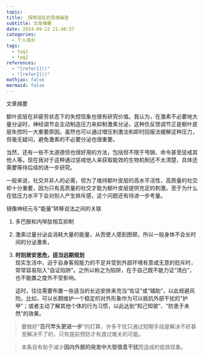 ```yaml
---
topic: 
title: _探索混乱的思维噪音
subtitle: 文章摘要
date: 2024-09-22 21:40:57
categories:
  - 个人成长
tags:
  - tag1
  - tag2
references:
  - "[refer1]()"
  - "[refer2]()"
mathjax: false
mermaid: false
---
```


<p id='brief'>文章摘要</p>

<!-- more -->
<script>document.getElementById('brief').remove();</script>

额叶皮层在非疲劳状态下的失控现象也很有研究价值。我认为，在激素不必要地大量分泌时，神经调节会主动制造压力来抑制激素分泌，这种负反馈调节正是额叶皮层失控的一大重要原因。虽然也可以通过增压刺激法和即时回报法缓解这种压力，但毫无疑问，避免激素的不必要分泌也很重要。

当然，还有一些不太道德但也很好用的方法，包括但不限于甩锅、命令甚至惩戒其他人等。现在我对于这种通过惩戒他人来获取能效的生物机制还不太清楚，具体还需要等待后续的进一步研究。

一般来说，社交并非人的必需，但为了维持额叶皮层的高水平活性，高质量的社交却十分重要，因为只有高质量的社交才能为额叶皮层提供充足的刺激。至于为什么在低压力水平下会对别人产生排斥感，这个问题还有待进一步考量。

镜像神经元与“能量”转移说法之间的关联

1. 多巴胺和内啡肽相互抑制

2. 激素过量分泌会消耗大量的能量，从而使人感到困顿，所以一般身体不会长时间的分泌激素，

3. **时刻居安思危，适当远期规划**  
   现实生活中，迫于自身客观能力的不足并受到外部环境有意或无意的贬斥时，常常容易陷入“自证陷阱”。之所以称之为陷阱，在于自己既不能力证“清白”，也不能置之度外不受影响。
   
   这时，往往需要布置一些适当的长远安排来充当“佐证”或“辅助”，以此规避风险。比如，可以长期维护一个稳定的对外形象作为可以抵抗外部干扰的“护甲”；或者主动了解其他个体的行为习惯，以此达到“知己知彼”、“防患于未然”的效果。

> 要做好“**百尺竿头更进一步**”的打算，许多干扰只通过短期手段是解决不好甚至解决不了的，只有提前预防才有渡过难关的可能。

> 本条目有助于减少**因内外部的突发中大型信息干扰**而造成的低效现象。
